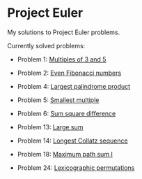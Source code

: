 # Project Euler
My solutions to Project Euler problems.

Currently solved problems:
  * Problem 1: [Multiples of 3 and 5](https://projecteuler.net/problem=1)
  * Problem 2: [Even Fibonacci numbers](https://projecteuler.net/problem=2)
  
  * Problem 4: [Largest palindrome product](https://projecteuler.net/problem=4)
  * Problem 5: [Smallest multiple](https://projecteuler.net/problem=5)
  * Problem 6: [Sum square difference](https://projecteuler.net/problem=6)
  
  * Problem 13: [Large sum](https://projecteuler.net/problem=13)
  * Problem 14: [Longest Collatz sequence](https://projecteuler.net/problem=14)

  * Problem 18: [Maximum path sum I](https://projecteuler.net/problem=18)
  
  * Problem 24: [Lexicographic permutations](https://projecteuler.net/problem=24)
